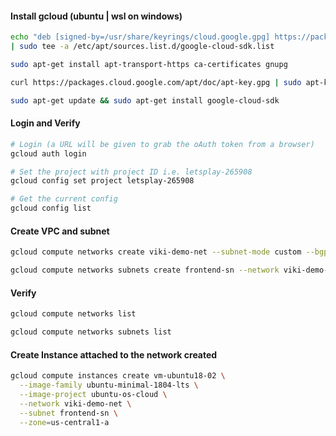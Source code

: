 #### Install gcloud (ubuntu | wsl on windows)

```bash
echo "deb [signed-by=/usr/share/keyrings/cloud.google.gpg] https://packages.cloud.google.com/apt cloud-sdk main" `
| sudo tee -a /etc/apt/sources.list.d/google-cloud-sdk.list

sudo apt-get install apt-transport-https ca-certificates gnupg

curl https://packages.cloud.google.com/apt/doc/apt-key.gpg | sudo apt-key --keyring /usr/share/keyrings/cloud.google.gpg add -

sudo apt-get update && sudo apt-get install google-cloud-sdk
```

#### Login and Verify

```bash
# Login (a URL will be given to grab the oAuth token from a browser)
gcloud auth login

# Set the project with project ID i.e. letsplay-265908
gcloud config set project letsplay-265908

# Get the current config
gcloud config list
```

#### Create VPC and subnet

```bash
gcloud compute networks create viki-demo-net --subnet-mode custom --bgp-routing-mode global

gcloud compute networks subnets create frontend-sn --network viki-demo-net --range 10.10.1.0/24
```

#### Verify

```bash
gcloud compute networks list

gcloud compute networks subnets list

```

#### Create Instance attached to the network created

```bash
gcloud compute instances create vm-ubuntu18-02 \
  --image-family ubuntu-minimal-1804-lts \
  --image-project ubuntu-os-cloud \
  --network viki-demo-net \
  --subnet frontend-sn \
  --zone=us-central1-a
```
